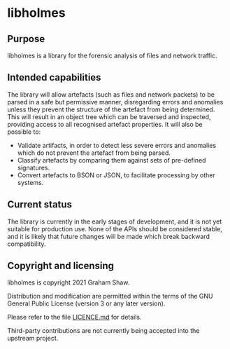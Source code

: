 # libholmes

## Purpose

libholmes is a library for the forensic analysis of files and network
traffic.

## Intended capabilities

The library will allow artefacts (such as files and network packets) to be
parsed in a safe but permissive manner, disregarding errors and anomalies
unless they prevent the structure of the artefact from being determined.
This will result in an object tree which can be traversed and inspected,
providing access to all recognised artefact properties. It will also be
possible to:

* Validate artifacts, in order to detect less severe errors and anomalies
  which do not prevent the artefact from being parsed.
* Classify artefacts by comparing them against sets of pre-defined
  signatures.
* Convert artefacts to BSON or JSON, to facilitate processing by other
  systems.

## Current status

The library is currently in the early stages of development, and it
is not yet suitable for production use. None of the APIs should be
considered stable, and it is likely that future changes will be made
which break backward compatibility.

## Copyright and licensing

libholmes is copyright 2021 Graham Shaw.

Distribution and modification are permitted within the terms of the
GNU General Public License (version 3 or any later version).

Please refer to the file [LICENCE.md](LICENCE.md) for details.

Third-party contributions are not currently being accepted into the
upstream project.
